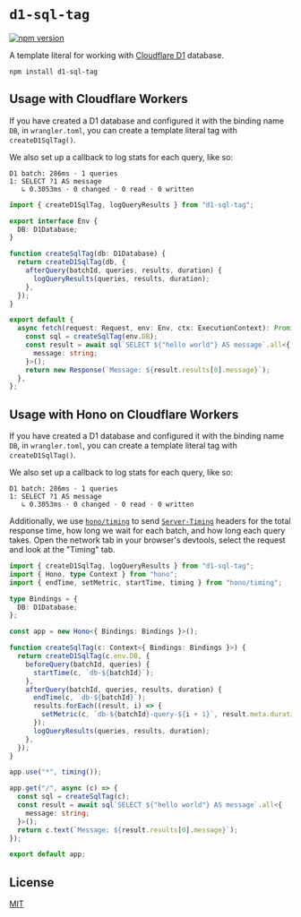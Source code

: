 # `d1-sql-tag`

[![npm version](https://badge.fury.io/js/d1-sql-tag.svg)](https://badge.fury.io/js/d1-sql-tag)

A template literal for working with [Cloudflare D1](https://developers.cloudflare.com/d1/)
database.

`npm install d1-sql-tag`

## Usage with Cloudflare Workers

If you have created a D1 database and configured it with the binding name `DB`,
in `wrangler.toml`, you can create a template literal tag with `createD1SqlTag()`.

We also set up a callback to log stats for each query, like so:

```
D1 batch: 286ms · 1 queries
1: SELECT ?1 AS message
   ↳ 0.3053ms · 0 changed · 0 read · 0 written
```

```ts
import { createD1SqlTag, logQueryResults } from "d1-sql-tag";

export interface Env {
  DB: D1Database;
}

function createSqlTag(db: D1Database) {
  return createD1SqlTag(db, {
    afterQuery(batchId, queries, results, duration) {
      logQueryResults(queries, results, duration);
    },
  });
}

export default {
  async fetch(request: Request, env: Env, ctx: ExecutionContext): Promise<Response> {
    const sql = createSqlTag(env.DB);
    const result = await sql`SELECT ${"hello world"} AS message`.all<{
      message: string;
    }>();
    return new Response(`Message: ${result.results[0].message}`);
  },
};
```

## Usage with Hono on Cloudflare Workers

If you have created a D1 database and configured it with the binding name `DB`,
in `wrangler.toml`, you can create a template literal tag with `createD1SqlTag()`.

We also set up a callback to log stats for each query, like so:

```
D1 batch: 286ms · 1 queries
1: SELECT ?1 AS message
   ↳ 0.3053ms · 0 changed · 0 read · 0 written
```

Additionally, we use [`hono/timing`](https://hono.dev/middleware/builtin/timing)
to send [`Server-Timing`](https://developer.mozilla.org/en-US/docs/Web/HTTP/Headers/Server-Timing) headers for the total response time, how long we wait for each batch, and how
long each query takes. Open the network tab in your browser's devtools, select
the request and look at the "Timing" tab.

```ts
import { createD1SqlTag, logQueryResults } from "d1-sql-tag";
import { Hono, type Context } from "hono";
import { endTime, setMetric, startTime, timing } from "hono/timing";

type Bindings = {
  DB: D1Database;
};

const app = new Hono<{ Bindings: Bindings }>();

function createSqlTag(c: Context<{ Bindings: Bindings }>) {
  return createD1SqlTag(c.env.DB, {
    beforeQuery(batchId, queries) {
      startTime(c, `db-${batchId}`);
    },
    afterQuery(batchId, queries, results, duration) {
      endTime(c, `db-${batchId}`);
      results.forEach((result, i) => {
        setMetric(c, `db-${batchId}-query-${i + 1}`, result.meta.duration);
      });
      logQueryResults(queries, results, duration);
    },
  });
}

app.use("*", timing());

app.get("/", async (c) => {
  const sql = createSqlTag(c);
  const result = await sql`SELECT ${"hello world"} AS message`.all<{
    message: string;
  }>();
  return c.text(`Message: ${result.results[0].message}`);
});

export default app;
```

## License

[MIT](./LICENSE.txt)
